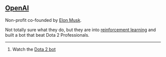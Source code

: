 ## [OpenAI](#openai)

Non-profit co-founded by [Elon Musk](#elon-musk).

Not totally sure what they do, but they are into [reinforcement learning](#reinforcement-learning) and built a bot that beat Dota 2 Professionals.

---
1. Watch the [Dota 2 bot](https://blog.openai.com/dota-2/)